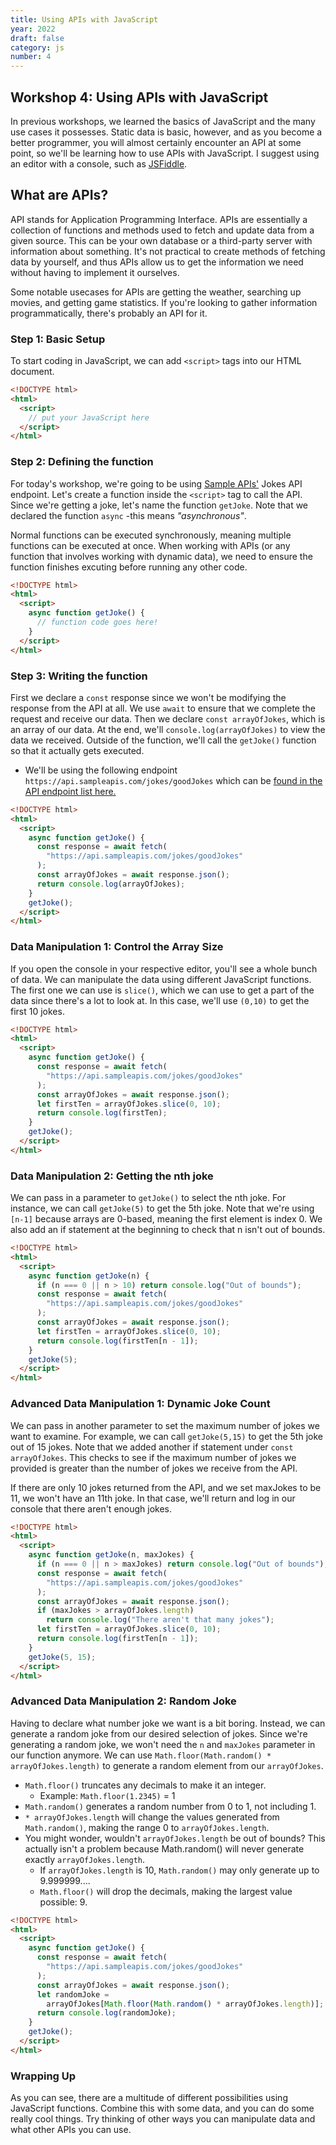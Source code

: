 ```yaml
---
title: Using APIs with JavaScript
year: 2022
draft: false
category: js
number: 4
---
```


## Workshop 4: Using APIs with JavaScript

In previous workshops, we learned the basics of JavaScript and the many use cases it possesses. Static data is basic, however, and as you become a better programmer, you will almost certainly encounter an API at some point, so we'll be learning how to use APIs with JavaScript. I suggest using an editor with a console, such as [JSFiddle](https://jsfiddle.net/).

## What are APIs?

API stands for Application Programming Interface. APIs are essentially a collection of functions and methods used to fetch and update data from a given source. This can be your own database or a third-party server with information about something. It's not practical to create methods of fetching data by yourself, and thus APIs allow us to get the information we need without having to implement it ourselves.

Some notable usecases for APIs are getting the weather, searching up movies, and getting game statistics. If you're looking to gather information programmatically, there's probably an API for it.

### Step 1: Basic Setup

To start coding in JavaScript, we can add `<script>` tags into our HTML document.

```html
<!DOCTYPE html>
<html>
  <script>
    // put your JavaScript here
  </script>
</html>
```

### Step 2: Defining the function

For today's workshop, we're going to be using [Sample APIs'](https://sampleapis.com/api-list) Jokes API endpoint. Let's create a function inside the `<script>` tag to call the API. Since we're getting a joke, let's name the function `getJoke`. Note that we declared the function `async` -this means _"asynchronous"_.

Normal functions can be executed synchronously, meaning multiple functions can be executed at once. When working with APIs (or any function that involves working with dynamic data), we need to ensure the function finishes excuting before running any other code.

```html
<!DOCTYPE html>
<html>
  <script>
    async function getJoke() {
      // function code goes here!
    }
  </script>
</html>
```

### Step 3: Writing the function

First we declare a `const` response since we won't be modifying the response from the API at all. We use `await` to ensure that we complete the request and receive our data. Then we declare `const arrayOfJokes`, which is an array of our data. At the end, we'll `console.log(arrayOfJokes)` to view the data we received. Outside of the function, we'll call the `getJoke()` function so that it actually gets executed.

- We'll be using the following endpoint `https://api.sampleapis.com/jokes/goodJokes` which can be [found in the API endpoint list here.](https://sampleapis.com/api-list/jokes)

```html
<!DOCTYPE html>
<html>
  <script>
    async function getJoke() {
      const response = await fetch(
        "https://api.sampleapis.com/jokes/goodJokes"
      );
      const arrayOfJokes = await response.json();
      return console.log(arrayOfJokes);
    }
    getJoke();
  </script>
</html>
```

### Data Manipulation 1: Control the Array Size

If you open the console in your respective editor, you'll see a whole bunch of data. We can manipulate the data using different JavaScript functions. The first one we can use is `slice()`, which we can use to get a part of the data since there's a lot to look at. In this case, we'll use `(0,10)` to get the first 10 jokes.

```html
<!DOCTYPE html>
<html>
  <script>
    async function getJoke() {
      const response = await fetch(
        "https://api.sampleapis.com/jokes/goodJokes"
      );
      const arrayOfJokes = await response.json();
      let firstTen = arrayOfJokes.slice(0, 10);
      return console.log(firstTen);
    }
    getJoke();
  </script>
</html>
```

### Data Manipulation 2: Getting the nth joke

We can pass in a parameter to `getJoke()` to select the nth joke. For instance, we can call `getJoke(5)` to get the 5th joke. Note that we're using `[n-1]` because arrays are 0-based, meaning the first element is index 0. We also add an if statement at the beginning to check that n isn't out of bounds.

```html
<!DOCTYPE html>
<html>
  <script>
    async function getJoke(n) {
      if (n === 0 || n > 10) return console.log("Out of bounds");
      const response = await fetch(
        "https://api.sampleapis.com/jokes/goodJokes"
      );
      const arrayOfJokes = await response.json();
      let firstTen = arrayOfJokes.slice(0, 10);
      return console.log(firstTen[n - 1]);
    }
    getJoke(5);
  </script>
</html>
```

### Advanced Data Manipulation 1: Dynamic Joke Count

We can pass in another parameter to set the maximum number of jokes we want to examine. For example, we can call `getJoke(5,15)` to get the 5th joke out of 15 jokes. Note that we added another if statement under `const arrayOfJokes`. This checks to see if the maximum number of jokes we provided is greater than the number of jokes we receive from the API.

If there are only 10 jokes returned from the API, and we set maxJokes to be 11, we won't have an 11th joke. In that case, we'll return and log in our console that there aren't enough jokes.

```html
<!DOCTYPE html>
<html>
  <script>
    async function getJoke(n, maxJokes) {
      if (n === 0 || n > maxJokes) return console.log("Out of bounds");
      const response = await fetch(
        "https://api.sampleapis.com/jokes/goodJokes"
      );
      const arrayOfJokes = await response.json();
      if (maxJokes > arrayOfJokes.length)
        return console.log("There aren't that many jokes");
      let firstTen = arrayOfJokes.slice(0, 10);
      return console.log(firstTen[n - 1]);
    }
    getJoke(5, 15);
  </script>
</html>
```

### Advanced Data Manipulation 2: Random Joke

Having to declare what number joke we want is a bit boring. Instead, we can generate a random joke from our desired selection of jokes. Since we're generating a random joke, we won't need the `n` and `maxJokes` parameter in our function anymore. We can use `Math.floor(Math.random() * arrayOfJokes.length)` to generate a random element from our `arrayOfJokes`.

- `Math.floor()` truncates any decimals to make it an integer.
  - Example: `Math.floor(1.2345)` = 1
- `Math.random()` generates a random number from 0 to 1, not including 1.
- `* arrayOfJokes.length` will change the values generated from `Math.random()`, making the range 0 to `arrayOfJokes.length`.
- You might wonder, wouldn't `arrayOfJokes.length` be out of bounds? This actually isn't a problem because Math.random() will never generate exactly `arrayOfJokes.length`.
  - If `arrayOfJokes.length` is 10, `Math.random()` may only generate up to 9.999999....
  - `Math.floor()` will drop the decimals, making the largest value possible: 9.

```html
<!DOCTYPE html>
<html>
  <script>
    async function getJoke() {
      const response = await fetch(
        "https://api.sampleapis.com/jokes/goodJokes"
      );
      const arrayOfJokes = await response.json();
      let randomJoke =
        arrayOfJokes[Math.floor(Math.random() * arrayOfJokes.length)];
      return console.log(randomJoke);
    }
    getJoke();
  </script>
</html>
```

### Wrapping Up

As you can see, there are a multitude of different possibilities using JavaScript functions. Combine this with some data, and you can do some really cool things. Try thinking of other ways you can manipulate data and what other APIs you can use.
